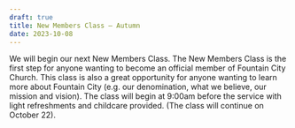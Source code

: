 ```yaml
---
draft: true
title: New Members Class — Autumn
date: 2023-10-08
---
```


We will begin our next New Members Class. The New Members Class is the first step for anyone wanting to become an official member of Fountain City Church. This class is also a great opportunity for anyone wanting to learn more about Fountain City (e.g. our denomination, what we believe, our mission and vision). The class will begin at 9:00am before the service with light refreshments and childcare provided. (The class will continue on October 22).

<!--more-->

